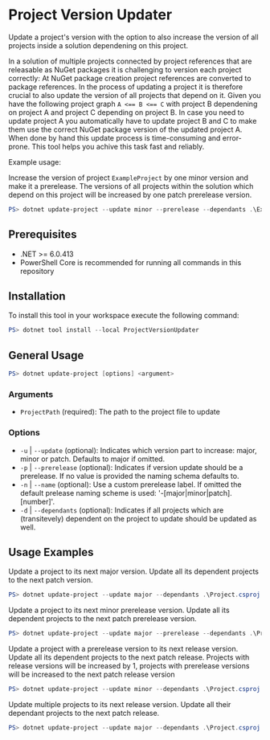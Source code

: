﻿# Project Version Updater

Update a project's version with the option to also increase the version of all projects inside a solution dependening on this project.

In a solution of multiple projects connected by project references that are releasable as NuGet packages it is challenging to version each project correctly: At NuGet package creation project references are converted to package references. In the process of updating a project it is therefore crucial to also update the version of all projects that depend on it. Given you have the following project graph `A <== B <== C` with project B dependening on project A and project C depending on project B. In case you need to update project A you automatically have to update project B and C to make them use the correct NuGet package version of the updated project A. When done by hand this update process is time-consuming and error-prone. This tool helps you achive this task fast and reliably.  

Example usage:

Increase the version of project `ExampleProject` by one minor version and make it a prerelease. The versions of all projects within the solution which depend on this project will be increased by one patch prerelease version. 

```powershell
PS> dotnet update-project --update minor --prerelease --dependants .\ExampleProject.csproj
```

## Prerequisites

- .NET >= 6.0.413
- PowerShell Core is recommended for running all commands in this repository

## Installation

To install this tool in your workspace execute the following command:

```powershell
PS> dotnet tool install --local ProjectVersionUpdater
```

## General Usage

```powershell
PS> dotnet update-project [options] <argument>
```

### Arguments

- `ProjectPath` (required): The path to the project file to update

### Options

- `-u` | `--update` (optional): Indicates which version part to increase: major, minor or patch. Defaults to major if omitted.
- `-p` | `--prerelease` (optional):  Indicates if version update should be a prerelease. If no value is provided the naming schema defaults to.
- `-n` | `--name` (optional): Use a custom prerelease label. If omitted the default prelease naming scheme is used: '<version>-[major|minor|patch].[number]'.
- `-d` | `--dependants` (optional): Indicates if all projects which are (transitevely) dependent on the project to update should be updated as well.

## Usage Examples

Update a project to its next major version. Update all its dependent projects to the next patch version.

```powershell
PS> dotnet update-project --update major --dependants .\Project.csproj
```

Update a project to its next minor prerelease version. Update all its dependent projects to the next patch prerelease version.

```powershell
PS> dotnet update-project --update major --prerelease --dependants .\Project.csproj
```

Update a project with a prerelease version to its next release version. Update all its dependent projects to the next patch release. Projects with release versions will be increased by 1, projects with prerelease versions will be increased to the next patch release version

```powershell
PS> dotnet update-project --update minor --dependants .\Project.csproj
```

Update multiple projects to its next release version. Update all their dependant projects to the next patch release.

```powershell
PS> dotnet update-project --update major --dependants .\Project.csproj .\Project.Abstractions.csproj
```
